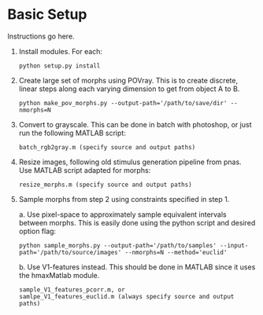 # Basic Setup
Instructions go here.



1.  Install modules.  For each:

	
		python setup.py install


2.  Create large set of morphs using POVray.  This is to create discrete, linear steps along each varying dimension to get from object A to B.
	

		python make_pov_morphs.py --output-path='/path/to/save/dir' --nmorphs=N


3.  Convert to grayscale. This can be done in batch with photoshop, or just run the following MATLAB script:
	

		batch_rgb2gray.m (specify source and output paths)


4.  Resize images, following old stimulus generation pipeline from pnas. Use MATLAB script adapted for morphs:
	

		resize_morphs.m (specify source and output paths)


5.  Sample morphs from step 2 using constraints specified in step 1.


	a.  Use pixel-space to approximately sample equivalent intervals between morphs. This is easily done using the python script and desired option flag:


		python sample_morphs.py --output-path='/path/to/samples' --input-path='/path/to/source/images' --nmorphs=N --method='euclid'


	b.  Use V1-features instead.  This should be done in MATLAB since it uses the hmaxMatlab module.


		sample_V1_features_pcorr.m, or
		samlpe_V1_features_euclid.m (always specify source and output paths)
